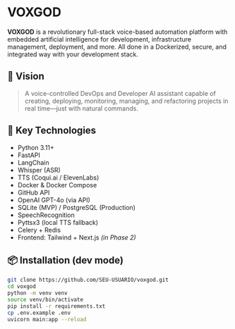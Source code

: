 # VOXGOD

**VOXGOD** is a revolutionary full-stack voice-based automation platform with embedded artificial intelligence for development, infrastructure management, deployment, and more. All done in a Dockerized, secure, and integrated way with your development stack.

## 🚀 Vision

> A voice-controlled DevOps and Developer AI assistant capable of creating, deploying, monitoring, managing, and refactoring projects in real time—just with natural commands.

## 🧠 Key Technologies

- Python 3.11+
- FastAPI
- LangChain
- Whisper (ASR)
- TTS (Coqui.ai / ElevenLabs)
- Docker & Docker Compose
- GitHub API
- OpenAI GPT-4o (via API)
- SQLite (MVP) / PostgreSQL (Production)
- SpeechRecognition
- Pyttsx3 (local TTS fallback)
- Celery + Redis
- Frontend: Tailwind + Next.js *(in Phase 2)*

## 📦 Installation (dev mode)

```bash
git clone https://github.com/SEU-USUARIO/voxgod.git
cd voxgod
python -m venv venv
source venv/bin/activate
pip install -r requirements.txt
cp .env.example .env
uvicorn main:app --reload
